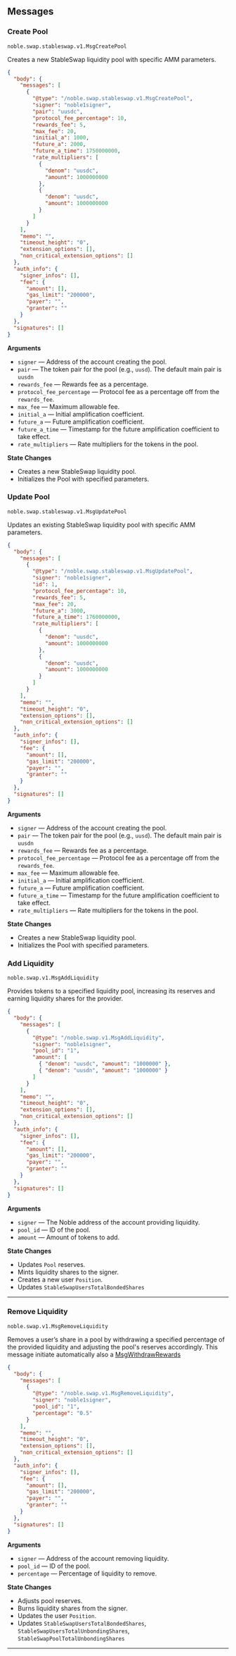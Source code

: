 ## Messages

### Create Pool
`noble.swap.stableswap.v1.MsgCreatePool`

Creates a new StableSwap liquidity pool with specific AMM parameters.

```json
{
  "body": {
    "messages": [
      {
        "@type": "/noble.swap.stableswap.v1.MsgCreatePool",
        "signer": "noble1signer",
        "pair": "uusdc",
        "protocol_fee_percentage": 10,
        "rewards_fee": 5,
        "max_fee": 20,
        "initial_a": 1000,
        "future_a": 2000,
        "future_a_time": 1750000000,
        "rate_multipliers": [
          {
            "denom": "uusdc",
            "amount": 1000000000
          },
          {
            "denom": "uusdc",
            "amount": 1000000000
          }
        ]
      }
    ],
    "memo": "",
    "timeout_height": "0",
    "extension_options": [],
    "non_critical_extension_options": []
  },
  "auth_info": {
    "signer_infos": [],
    "fee": {
      "amount": [],
      "gas_limit": "200000",
      "payer": "",
      "granter": ""
    }
  },
  "signatures": []
}
```

**Arguments**
- `signer` — Address of the account creating the pool.
- `pair` — The token pair for the pool (e.g., `uusd`). The default main pair is `uusdn`
- `rewards_fee` — Rewards fee as a percentage.
- `protocol_fee_percentage` — Protocol fee as a percentage off from the `rewards_fee`.
- `max_fee` — Maximum allowable fee.
- `initial_a` — Initial amplification coefficient.
- `future_a` — Future amplification coefficient.
- `future_a_time` — Timestamp for the future amplification coefficient to take effect.
- `rate_multipliers` — Rate multipliers for the tokens in the pool.

**State Changes**
- Creates a new StableSwap liquidity pool.
- Initializes the Pool with specified parameters.

### Update Pool
`noble.swap.stableswap.v1.MsgUpdatePool`

Updates an existing StableSwap liquidity pool with specific AMM parameters.

```json
{
  "body": {
    "messages": [
      {
        "@type": "/noble.swap.stableswap.v1.MsgUpdatePool",
        "signer": "noble1signer",
        "id": 1,
        "protocol_fee_percentage": 10,
        "rewards_fee": 5,
        "max_fee": 20,
        "future_a": 3000,
        "future_a_time": 1760000000,
        "rate_multipliers": [
          {
            "denom": "uusdc",
            "amount": 1000000000
          },
          {
            "denom": "uusdc",
            "amount": 1000000000
          }
        ]
      }
    ],
    "memo": "",
    "timeout_height": "0",
    "extension_options": [],
    "non_critical_extension_options": []
  },
  "auth_info": {
    "signer_infos": [],
    "fee": {
      "amount": [],
      "gas_limit": "200000",
      "payer": "",
      "granter": ""
    }
  },
  "signatures": []
}
```

**Arguments**
- `signer` — Address of the account creating the pool.
- `pair` — The token pair for the pool (e.g., `uusd`). The default main pair is `uusdn`
- `rewards_fee` — Rewards fee as a percentage.
- `protocol_fee_percentage` — Protocol fee as a percentage off from the `rewards_fee`.
- `max_fee` — Maximum allowable fee.
- `initial_a` — Initial amplification coefficient.
- `future_a` — Future amplification coefficient.
- `future_a_time` — Timestamp for the future amplification coefficient to take effect.
- `rate_multipliers` — Rate multipliers for the tokens in the pool.

**State Changes**
- Creates a new StableSwap liquidity pool.
- Initializes the Pool with specified parameters.

### Add Liquidity
`noble.swap.v1.MsgAddLiquidity`

Provides tokens to a specified liquidity pool, increasing its reserves and earning liquidity shares for the provider.

```json
{
  "body": {
    "messages": [
      {
        "@type": "/noble.swap.v1.MsgAddLiquidity",
        "signer": "noble1signer",
        "pool_id": "1",
        "amount": [
          { "denom": "uusdc", "amount": "1000000" },
          { "denom": "uusdn", "amount": "1000000" }
        ]
      }
    ],
    "memo": "",
    "timeout_height": "0",
    "extension_options": [],
    "non_critical_extension_options": []
  },
  "auth_info": {
    "signer_infos": [],
    "fee": {
      "amount": [],
      "gas_limit": "200000",
      "payer": "",
      "granter": ""
    }
  },
  "signatures": []
}
```

**Arguments**
- `signer` — The Noble address of the account providing liquidity.
- `pool_id` — ID of the pool.
- `amount` — Amount of tokens to add.

**State Changes**
- Updates `Pool` reserves.
- Mints liquidity shares to the signer.
- Creates a new user `Position`.
- Updates `StableSwapUsersTotalBondedShares`

---

### Remove Liquidity
`noble.swap.v1.MsgRemoveLiquidity`

Removes a user’s share in a pool by withdrawing a specified percentage of the provided liquidity and adjusting the pool's reserves accordingly. This message initiate automatically also a [MsgWithdrawRewards](02_messages.md#withdraw-rewards)

```json
{
  "body": {
    "messages": [
      {
        "@type": "/noble.swap.v1.MsgRemoveLiquidity",
        "signer": "noble1signer",
        "pool_id": "1",
        "percentage": "0.5"
      }
    ],
    "memo": "",
    "timeout_height": "0",
    "extension_options": [],
    "non_critical_extension_options": []
  },
  "auth_info": {
    "signer_infos": [],
    "fee": {
      "amount": [],
      "gas_limit": "200000",
      "payer": "",
      "granter": ""
    }
  },
  "signatures": []
}
```

**Arguments**
- `signer` — Address of the account removing liquidity.
- `pool_id` — ID of the pool.
- `percentage` — Percentage of liquidity to remove.

**State Changes**
- Adjusts pool reserves.
- Burns liquidity shares from the signer.
- Updates the user `Position`.
- Updates `StableSwapUsersTotalBondedShares`, `StableSwapUsersTotalUnbondingShares`, `StableSwapPoolTotalUnbondingShares`

---
